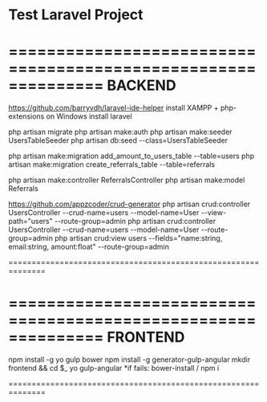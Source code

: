 # Test Laravel Project

==============================================================
BACKEND
==============================================================
https://github.com/barryvdh/laravel-ide-helper
install XAMPP + php-extensions on Windows
install laravel

php artisan migrate
php artisan make:auth
php artisan make:seeder UsersTableSeeder
php artisan db:seed --class=UsersTableSeeder

php artisan make:migration add_amount_to_users_table --table=users
php artisan make:migration create_referrals_table --table=referrals

php artisan make:controller ReferralsController
php artisan make:model Referrals



https://github.com/appzcoder/crud-generator
php artisan crud:controller UsersController --crud-name=users --model-name=User --view-path="users" --route-group=admin
php artisan crud:controller UsersController --crud-name=users --model-name=User --route-group=admin
php artisan crud:view users --fields="name:string, email:string, amount:float" --route-group=admin

==============================================================







==============================================================
FRONTEND
==============================================================
npm install -g yo gulp bower
npm install -g generator-gulp-angular
mkdir frontend && cd $_
yo gulp-angular
	*if fails: bower-install  / npm i

==============================================================